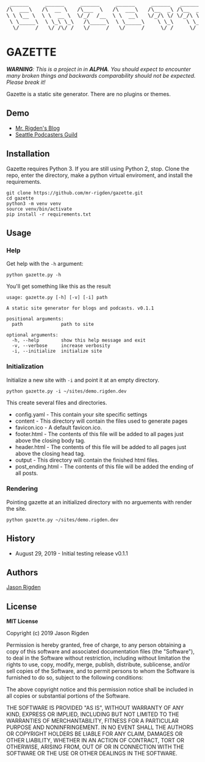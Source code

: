  <pre>
 ______     ______     ______     ______     ______   ______   ______    
/\  ___\   /\  __ \   /\___  \   /\  ___\   /\__  _\ /\__  _\ /\  ___\   
\ \ \__ \  \ \  __ \  \/_/  /__  \ \  __\   \/_/\ \/ \/_/\ \/ \ \  __\   
 \ \_____\  \ \_\ \_\   /\_____\  \ \_____\    \ \_\    \ \_\  \ \_____\ 
  \/_____/   \/_/\/_/   \/_____/   \/_____/     \/_/     \/_/   \/_____/ 
</pre>                                                                         


# GAZETTE

***WARNING**: This is a project in in **ALPHA**. You should expect to encounter many broken things and backwards comparability should not be expected. Please break it!*

Gazette is a static site generator. There are no plugins or themes.

## Demo

*  [Mr. Rigden's Blog](https://slides.rigden.dev)
*  [Seattle Podcasters Guild](https://seattlepodcasters.com)

## Installation

Gazette requires Python 3. If you are still using Python 2, stop. Clone the repo, enter the directory, make a python virtual enviroment, and install the requirements.

    git clone https://github.com/mr-rigden/gazette.git
    cd gazette
    python3 -m venv venv
    source venv/bin/activate
    pip install -r requirements.txt

## Usage

### Help
Get help with the `-h` argument:

    python gazette.py -h
    
You'll get something like this as the result

    usage: gazette.py [-h] [-v] [-i] path
    
    A static site generator for blogs and podcasts. v0.1.1
    
    positional arguments:
      path              path to site
    
    optional arguments:
      -h, --help        show this help message and exit
      -v, --verbose     increase verbosity
      -i, --initialize  initialize site

### Initialization

Initialize a new site with `-i` and point it at an empty directory. 

    python gazette.py -i ~/sites/demo.rigden.dev

This create several files and directories. 
* config.yaml - This contain your site specific settings
* content -  This directory will contain the files used to generate pages
* favicon.ico - A default favicon.ico.
* footer.html - The contents of this file will be added to all pages just above the closing body tag.
* header.html - The contents of this file will be added to all pages just above the closing head tag.
* output - This directory will contain the finished html files.
* post_ending.html - The contents of this file will be added the ending of all posts.

### Rendering

Pointing gazette at an initialized directory with no arguements with render the site.

    python gazette.py ~/sites/demo.rigden.dev

## History
* August 29, 2019 - Initial testing release v0.1.1 

## Authors

[Jason Rigden](https://twitter.com/mr_rigden)


## License
**MIT License**

Copyright (c) 2019 Jason Rigden

Permission is hereby granted, free of charge, to any person obtaining a copy of this software and associated documentation files (the "Software"), to deal in the Software without restriction, including without limitation the rights to use, copy, modify, merge, publish, distribute, sublicense, and/or sell copies of the Software, and to permit persons to whom the Software is furnished to do so, subject to the following conditions:

The above copyright notice and this permission notice shall be included in all copies or substantial portions of the Software.

THE SOFTWARE IS PROVIDED "AS IS", WITHOUT WARRANTY OF ANY KIND, EXPRESS OR IMPLIED, INCLUDING BUT NOT LIMITED TO THE WARRANTIES OF MERCHANTABILITY, FITNESS FOR A PARTICULAR PURPOSE AND NONINFRINGEMENT. IN NO EVENT SHALL THE AUTHORS OR COPYRIGHT HOLDERS BE LIABLE FOR ANY CLAIM, DAMAGES OR OTHER LIABILITY, WHETHER IN AN ACTION OF CONTRACT, TORT OR OTHERWISE, ARISING FROM, OUT OF OR IN CONNECTION WITH THE SOFTWARE OR THE USE OR OTHER DEALINGS IN THE SOFTWARE.

